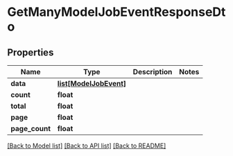# GetManyModelJobEventResponseDto

## Properties
Name | Type | Description | Notes
------------ | ------------- | ------------- | -------------
**data** | [**list[ModelJobEvent]**](ModelJobEvent.md) |  | 
**count** | **float** |  | 
**total** | **float** |  | 
**page** | **float** |  | 
**page_count** | **float** |  | 

[[Back to Model list]](../README.md#documentation-for-models) [[Back to API list]](../README.md#documentation-for-api-endpoints) [[Back to README]](../README.md)


